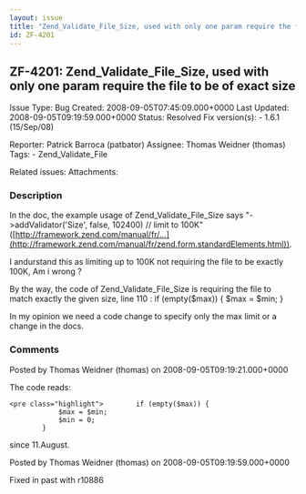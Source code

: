 ```yaml
---
layout: issue
title: "Zend_Validate_File_Size, used with only one param require the file to be of exact size"
id: ZF-4201
---
```


ZF-4201: Zend\_Validate\_File\_Size, used with only one param require the file to be of exact size
--------------------------------------------------------------------------------------------------

 Issue Type: Bug Created: 2008-09-05T07:45:09.000+0000 Last Updated: 2008-09-05T09:19:59.000+0000 Status: Resolved Fix version(s): - 1.6.1 (15/Sep/08)
 
 Reporter:  Patrick Barroca (patbator)  Assignee:  Thomas Weidner (thomas)  Tags: - Zend\_Validate\_File
 
 Related issues: 
 Attachments: 
### Description

In the doc, the example usage of Zend\_Validate\_File\_Size says "->addValidator('Size', false, 102400) // limit to 100K" ([http://framework.zend.com/manual/fr/…](http://framework.zend.com/manual/fr/zend.form.standardElements.html)).

I andurstand this as limiting up to 100K not requiring the file to be exactly 100K, Am i wrong ?

By the way, the code of Zend\_Validate\_File\_Size is requiring the file to match exactly the given size, line 110 : if (empty($max)) { $max = $min; }

In my opinion we need a code change to specify only the max limit or a change in the docs.

 

 

### Comments

Posted by Thomas Weidner (thomas) on 2008-09-05T09:19:21.000+0000

The code reads:

 
    <pre class="highlight">        if (empty($max)) {
                $max = $min;
                $min = 0;
            }

since 11.August.

 

 

Posted by Thomas Weidner (thomas) on 2008-09-05T09:19:59.000+0000

Fixed in past with r10886

 

 